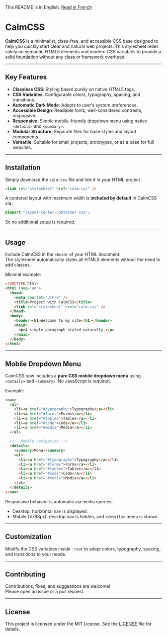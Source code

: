 This README is in English. [Read in French](README.fr.md)

# CalmCSS

**CalmCSS** is a minimalist, class-free, and accessible CSS base designed to help you quickly start clear and natural web projects. This stylesheet relies solely on semantic HTML5 elements and modern CSS variables to provide a solid foundation without any class or framework overhead.

---

## Key Features

- **Classless CSS**: Styling based purely on native HTML5 tags.
- **CSS Variables**: Configurable colors, typography, spacing, and transitions.
- **Automatic Dark Mode**: Adapts to user’s system preferences.
- **Accessible Design**: Readable fonts, well-considered contrasts, responsive.
- **Responsive**: Simple mobile-friendly dropdown menu using native `<details>` and `<summary>`.
- **Modular Structure**: Separate files for base styles and layout components.
- **Versatile**: Suitable for small projects, prototypes, or as a base for full websites.

---

## Installation

Simply download the `calm.css` file and link it in your HTML project :

```html
<link rel="stylesheet" href="calm.css" />
```

A centered layout with maximum width is **included by default** in CalmCSS via :

```css
@import "layout-center-container.css";
```

So no additional setup is required.

---

## Usage

Include CalmCSS in the `<head>` of your HTML document.  
The stylesheet automatically styles all HTML5 elements without the need to add classes.

Minimal example:

```html
<!DOCTYPE html>
<html lang="en">
  <head>
    <meta charset="UTF-8" />
    <title>Project with CalmCSS</title>
    <link rel="stylesheet" href="calm.css" />
  </head>
  <body>
    <header><h1>Welcome to my site</h1></header>
    <main>
      <p>A simple paragraph styled naturally.</p>
    </main>
  </body>
</html>
```

---

## Mobile Dropdown Menu

CalmCSS now includes a **pure CSS mobile dropdown menu** using `<details>` and `<summary>`. No JavaScript is required.

Example:

```html
<nav>
  <ul>
    <li><a href="#typography">Typography</a></li>
    <li><a href="#forms">Forms</a></li>
    <li><a href="#tables">Tables</a></li>
    <li><a href="#code">Code</a></li>
    <li><a href="#media">Media</a></li>
  </ul>

  <!-- Mobile navigation -->
  <details>
    <summary>Menu</summary>
    <ul>
      <li><a href="#typography">Typography</a></li>
      <li><a href="#forms">Forms</a></li>
      <li><a href="#tables">Tables</a></li>
      <li><a href="#code">Code</a></li>
      <li><a href="#media">Media</a></li>
    </ul>
  </details>
</nav>
```

Responsive behavior is automatic via media queries:

* Desktop: horizontal nav is displayed.
* Mobile (≤768px): desktop nav is hidden, and `<details>` menu is shown.

---

## Customization

Modify the CSS variables inside `:root` to adapt colors, typography, spacing, and transitions to your needs.

---

## Contributing

Contributions, fixes, and suggestions are welcome!  
Please open an issue or a pull request.

---

## License

This project is licensed under the MIT License. See the [LICENSE](LICENSE) file for details.
